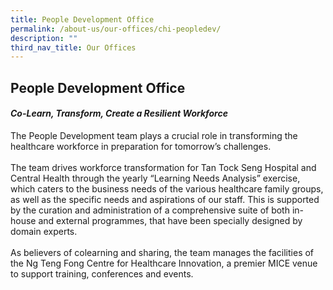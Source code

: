 ```yaml
---
title: People Development Office
permalink: /about-us/our-offices/chi-peopledev/
description: ""
third_nav_title: Our Offices
---
```

<h2>People Development Office</h2>
<h4><em>Co-Learn, Transform, Create a Resilient Workforce</em></h4>

The People Development team plays a crucial role in transforming the healthcare workforce in preparation for tomorrow’s challenges.
<br><br>
The team drives workforce transformation for Tan Tock Seng Hospital and Central Health through the yearly “Learning Needs Analysis” exercise, which caters to the business needs of the various healthcare family groups, as well as the specific needs and aspirations of our staff. This is supported by the curation and administration of a comprehensive suite of both in-house and external programmes, that have been specially designed by domain experts. 
<br><br>
As believers of colearning and sharing, the team manages the facilities of the Ng Teng Fong Centre for Healthcare Innovation, a premier MICE venue to support training, conferences and events.